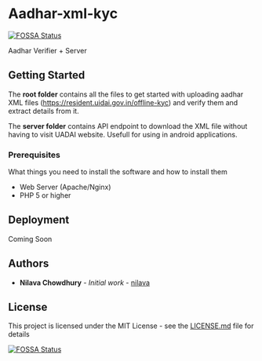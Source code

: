 # Aadhar-xml-kyc
[![FOSSA Status](https://app.fossa.io/api/projects/git%2Bgithub.com%2Fnilava%2Faadhar-xml-kyc.svg?type=shield)](https://app.fossa.io/projects/git%2Bgithub.com%2Fnilava%2Faadhar-xml-kyc?ref=badge_shield)


Aadhar Verifier + Server 

## Getting Started

The **root folder** contains all the files to get started with uploading aadhar XML files (https://resident.uidai.gov.in/offline-kyc) 
and verify them and extract details from it.

The **server folder** contains API endpoint to download the XML file without having to visit UADAI website. Usefull for using in android applications.

### Prerequisites

What things you need to install the software and how to install them

* Web Server (Apache/Nginx)
* PHP 5 or higher


## Deployment

Coming Soon


## Authors

* **Nilava Chowdhury** - *Initial work* - [nilava](https://github.com/nilava)


## License

This project is licensed under the MIT License - see the [LICENSE.md](LICENSE.md) file for details



[![FOSSA Status](https://app.fossa.io/api/projects/git%2Bgithub.com%2Fnilava%2Faadhar-xml-kyc.svg?type=large)](https://app.fossa.io/projects/git%2Bgithub.com%2Fnilava%2Faadhar-xml-kyc?ref=badge_large)